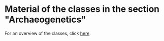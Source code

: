 # Material of the classes in the section "Archaeogenetics"

For an overview of the classes, click [here](https://summerschool.shh.mpg.de/course.html#archaeogenetics).
